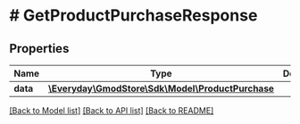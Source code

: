 # # GetProductPurchaseResponse

## Properties

Name | Type | Description | Notes
------------ | ------------- | ------------- | -------------
**data** | [**\Everyday\GmodStore\Sdk\Model\ProductPurchase**](ProductPurchase.md) |  |

[[Back to Model list]](../../README.md#models) [[Back to API list]](../../README.md#endpoints) [[Back to README]](../../README.md)
